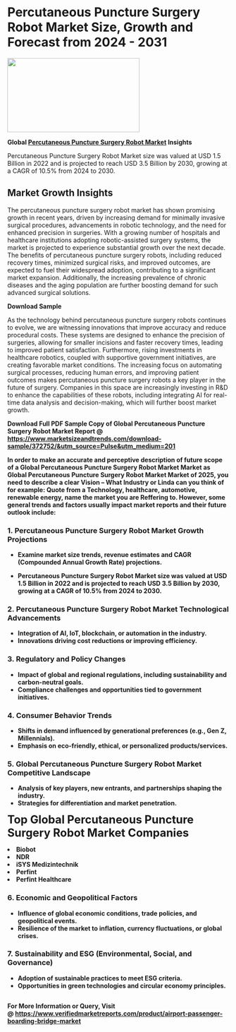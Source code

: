 <H1>Percutaneous Puncture Surgery Robot Market Size, Growth and Forecast from 2024 - 2031</H1><img class="aligncenter size-medium wp-image-584254" src="https://thirdeyenews.in/wp-content/uploads/2024/09/Global-Market-Research-300x168.jpeg" alt="" width="300" height="168" /><p><strong>Global&nbsp;<a href="https://www.marketsizeandtrends.com/download-sample/372752/&amp;utm_source=Pulse&amp;utm_medium=201">Percutaneous Puncture Surgery Robot Market</a> Insights</strong></p><p>Percutaneous Puncture Surgery Robot Market size was valued at USD 1.5 Billion in 2022 and is projected to reach USD 3.5 Billion by 2030, growing at a CAGR of 10.5% from 2024 to 2030.</p><p><h2>Market Growth Insights</h2> <p>The percutaneous puncture surgery robot market has shown promising growth in recent years, driven by increasing demand for minimally invasive surgical procedures, advancements in robotic technology, and the need for enhanced precision in surgeries. With a growing number of hospitals and healthcare institutions adopting robotic-assisted surgery systems, the market is projected to experience substantial growth over the next decade. The benefits of percutaneous puncture surgery robots, including reduced recovery times, minimized surgical risks, and improved outcomes, are expected to fuel their widespread adoption, contributing to a significant market expansion. Additionally, the increasing prevalence of chronic diseases and the aging population are further boosting demand for such advanced surgical solutions.</p> <p><strong>Download Sample</strong></p> <p>As the technology behind percutaneous puncture surgery robots continues to evolve, we are witnessing innovations that improve accuracy and reduce procedural costs. These systems are designed to enhance the precision of surgeries, allowing for smaller incisions and faster recovery times, leading to improved patient satisfaction. Furthermore, rising investments in healthcare robotics, coupled with supportive government initiatives, are creating favorable market conditions. The increasing focus on automating surgical processes, reducing human errors, and improving patient outcomes makes percutaneous puncture surgery robots a key player in the future of surgery. Companies in this space are increasingly investing in R&D to enhance the capabilities of these robots, including integrating AI for real-time data analysis and decision-making, which will further boost market growth.</p> <p><strong></p><p><span class=""><strong>Download Full PDF Sample Copy of Global Percutaneous Puncture Surgery Robot Market Report</strong> @ <a href="https://www.marketsizeandtrends.com/download-sample/372752/&amp;utm_source=Pulse&amp;utm_medium=201" target="_blank">https://www.marketsizeandtrends.com/download-sample/372752/&amp;utm_source=Pulse&amp;utm_medium=201</a></span></p><p>In order to make an accurate and perceptive description of future scope of a Global&nbsp;Percutaneous Puncture Surgery Robot Market Market as Global&nbsp;Percutaneous Puncture Surgery Robot Market Market of 2025, you need to describe a clear Vision &ndash; What Industry or Linda can you think of for example: Quote from a Technology, healthcare, automotive, renewable energy, name the market you are Reffering to. However, some general trends and factors usually impact market reports and their future outlook include:</p><h3>1.&nbsp;<strong>Percutaneous Puncture Surgery Robot Market Growth Projections</strong></h3><ul><li>Examine market size trends, revenue estimates and CAGR (Compounded Annual Growth Rate) projections.</li><li><p>Percutaneous Puncture Surgery Robot Market size was valued at USD 1.5 Billion in 2022 and is projected to reach USD 3.5 Billion by 2030, growing at a CAGR of 10.5% from 2024 to 2030.</p></li></ul><h3>2.&nbsp;<strong>Percutaneous Puncture Surgery Robot Market Technological Advancements</strong></h3><ul><li>Integration of AI, IoT, blockchain, or automation in the industry.</li><li>Innovations driving cost reductions or improving efficiency.</li></ul><h3>3.&nbsp;<strong>Regulatory and Policy Changes</strong></h3><ul><li>Impact of global and regional regulations, including sustainability and carbon-neutral goals.</li><li>Compliance challenges and opportunities tied to government initiatives.</li></ul><h3>4.&nbsp;<strong>Consumer Behavior Trends</strong></h3><ul><li>Shifts in demand influenced by generational preferences (e.g., Gen Z, Millennials).</li><li>Emphasis on eco-friendly, ethical, or personalized products/services.</li></ul><h3>5.&nbsp;<strong>Global Percutaneous Puncture Surgery Robot Market Competitive Landscape</strong></h3><ul><li>Analysis of key players, new entrants, and partnerships shaping the industry.</li><li>Strategies for differentiation and market penetration.</li></ul><p data-pm-slice="1 1 []"><span style="color: inherit; font-family: inherit; font-size: 25px;">Top Global Percutaneous Puncture Surgery Robot Market Companies</span></p><div class="" data-test-id=""><p><li>Biobot</li><li> NDR</li><li> iSYS Medizintechnik</li><li> Perfint</li><li> Perfint Healthcare</li></p></div><h3>6.&nbsp;<strong>Economic and Geopolitical Factors</strong></h3><ul><li>Influence of global economic conditions, trade policies, and geopolitical events.</li><li>Resilience of the market to inflation, currency fluctuations, or global crises.</li></ul><h3>7.&nbsp;<strong>Sustainability and ESG (Environmental, Social, and Governance)</strong></h3><ul><li>Adoption of sustainable practices to meet ESG criteria.</li><li>Opportunities in green technologies and circular economy principles.</li></ul><h2><strong style="font-size: 14px;">For More Information or Query, Visit @&nbsp;</strong><a style="background-color: #ffffff; font-size: 14px;" href="https://www.marketsizeandtrends.com/report/percutaneous-puncture-surgery-robot-market/" target="_blank">https://www.verifiedmarketreports.com/product/airport-passenger-boarding-bridge-market</a></h2>
